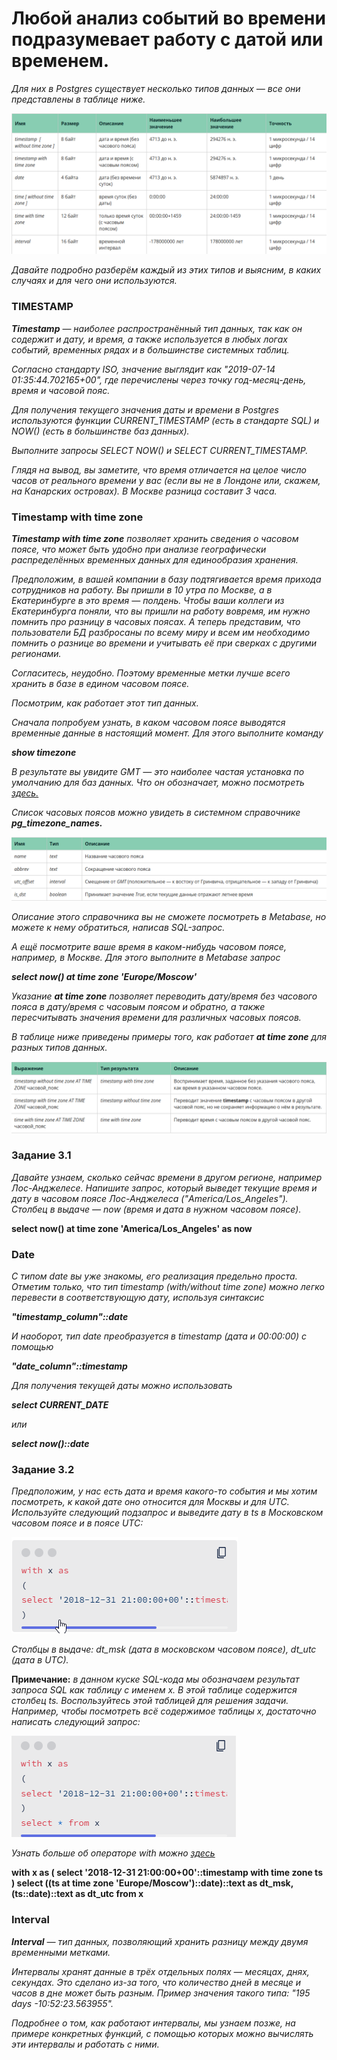 # Любой анализ событий во времени подразумевает работу с датой или временем.

*Для них в Postgres существует несколько типов данных — все они представлены в таблице ниже.*

![alt text](image-2.png)

*Давайте подробно разберём каждый из этих типов и выясним, в каких случаях и для чего они используются.*

### TIMESTAMP

***Timestamp*** — *наиболее распространённый тип данных, так как он содержит и дату, и время, а также используется в любых логах событий, временных рядах и в большинстве системных таблиц.*

*Согласно стандарту ISO, значение выглядит как "2019-07-14 01:35:44.702165+00", где перечислены через точку год-месяц-день, время и часовой пояс.*

*Для получения текущего значения даты и времени в Postgres используются функции CURRENT_TIMESTAMP (есть в стандарте SQL) и NOW() (есть в большинстве баз данных).*

*Выполните запросы SELECT NOW() и SELECT CURRENT_TIMESTAMP.*

*Глядя на вывод, вы заметите, что время отличается на целое число часов от реального времени у вас (если вы не в Лондоне или, скажем, на Канарских островах). В Москве разница составит 3 часа.*

### Timestamp with time zone

***Timestamp with time zone*** *позволяет хранить сведения о часовом поясе, что может быть удобно при анализе географически распределённых временных данных для единообразия хранения.*

*Предположим, в вашей компании в базу подтягивается время прихода сотрудников на работу. Вы пришли в 10 утра по Москве, а в Екатеринбурге в это время — полдень. Чтобы ваши коллеги из Екатеринбурга поняли, что вы пришли на работу вовремя, им нужно помнить про разницу в часовых поясах. А теперь представим, что пользователи БД разбросаны по всему миру и всем им необходимо помнить о разнице во времени и учитывать её при сверках с другими регионами.*

*Согласитесь, неудобно. Поэтому временные метки лучше всего хранить в базе в едином часовом поясе.*

*Посмотрим, как работает этот тип данных.*

*Сначала попробуем узнать, в каком часовом поясе выводятся временные данные в настоящий момент. Для этого выполните команду*

***show timezone***

*В результате вы увидите GMT — это наиболее частая установка по умолчанию для баз данных. Что он обозначает, можно посмотреть [здесь.](https://ru.wikipedia.org/wiki/%D0%A1%D1%80%D0%B5%D0%B4%D0%BD%D0%B5%D0%B5_%D0%B2%D1%80%D0%B5%D0%BC%D1%8F_%D0%BF%D0%BE_%D0%93%D1%80%D0%B8%D0%BD%D0%B2%D0%B8%D1%87%D1%83)*

*Список часовых поясов можно увидеть в системном справочнике* ***pg_timezone_names.***

![alt text](image-3.png)

*Описание этого справочника вы не сможете посмотреть в Metabase, но можете к нему обратиться, написав SQL-запрос.*

*А ещё посмотрите ваше время в каком-нибудь часовом поясе, например, в Москве. Для этого выполните в Metabase запрос*

***select now() at time zone 'Europe/Moscow'***

*Указание **at time zone** позволяет переводить дату/время без часового пояса в дату/время с часовым поясом и обратно, а также пересчитывать значения времени для различных часовых поясов.*

*В таблице ниже приведены примеры того, как работает ***at time zone*** для разных типов данных.*

![alt text](image-4.png)

### Задание 3.1

*Давайте узнаем, сколько сейчас времени в другом регионе, например Лос-Анджелесе. Напишите запрос, который выведет текущие время и дату в часовом поясе Лос-Анджелеса ("America/Los_Angeles"). Столбец в выдаче — now (время и дата в нужном часовом поясе).*

**select now() at time zone 'America/Los_Angeles' as now**

### Date

*С типом date вы уже знакомы, его реализация предельно проста. Отметим только, что тип timestamp (with/without time zone) можно легко перевести в соответствующую дату, используя синтаксис*

***"timestamp_column"::date***

*И наоборот, тип date преобразуется в timestamp (дата и 00:00:00) с помощью*

***"date_column"::timestamp***

*Для получения текущей даты можно использовать*

***select CURRENT_DATE***

*или*

***select now()::date***


### Задание 3.2
*Предположим, у нас есть дата и время какого-то события и мы хотим посмотреть, к какой дате оно относится для Москвы и для UTC. Используйте следующий подзапрос и выведите дату в ts в Московском часовом поясе и в поясе UTC:*

![alt text](image.png)

*Столбцы в выдаче: dt_msk (дата в московском часовом поясе), dt_utc (дата в UTC).*

**Примечание:** *в данном куске SQL-кода мы обозначаем результат запроса SQL как таблицу с именем x. В этой таблице содержится столбец ts. Воспользуйтесь этой таблицей для решения задачи. Например, чтобы посмотреть всё содержимое таблицы x, достаточно написать следующий запрос:*

![alt text](image-1.png)

*Узнать больше об операторе with можно [здесь](https://sql-academy.org/ru/guide/operator-with)*

**with x as 
(
select '2018-12-31 21:00:00+00'::timestamp with time zone ts
)
select ((ts at time zone 'Europe/Moscow')::date)::text as dt_msk,
(ts::date)::text as dt_utc
from x**

### Interval

***Interval*** *— тип данных, позволяющий хранить разницу между двумя временными метками.*

*Интервалы хранят данные в трёх отдельных полях — месяцах, днях, секундах. Это сделано из-за того, что количество дней в месяце и часов в дне может быть разным. Пример значения такого типа: "195 days -10:52:23.563955".*

*Подробнее о том, как работают интервалы, мы узнаем позже, на примере конкретных функций, с помощью которых можно вычислять эти интервалы и работать с ними.*